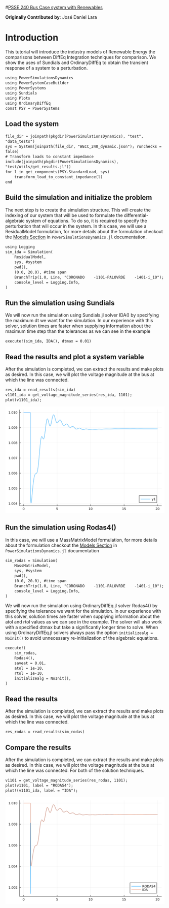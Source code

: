 #[PSSE 240 Bus Case system with Renewables](https://www.nrel.gov/grid/test-case-repository.html)

**Originally Contributed by**: José Daniel Lara

# Introduction

This tutorial will introduce the industry models of Renewable Energy the comparisons between DiffEq Integration techniques for comparison. We show the uses of Sundials and OrdinaryDiffEq to obtain the transient response of a system to a perturbation.

```@repl sys_240bus
using PowerSimulationsDynamics
using PowerSystemCaseBuilder
using PowerSystems
using Sundials
using Plots
using OrdinaryDiffEq
const PSY = PowerSystems
```

## Load the system

```@repl sys_240bus
file_dir = joinpath(pkgdir(PowerSimulationsDynamics), "test", "data_tests")
sys = System(joinpath(file_dir, "WECC_240_dynamic.json"); runchecks = false)
# Transform loads to constant impedance
include(joinpath(pkgdir(PowerSimulationsDynamics), "test/utils/get_results.jl"))
for l in get_components(PSY.StandardLoad, sys)
    transform_load_to_constant_impedance(l)
end
```

## Build the simulation and initialize the problem

The next step is to create the simulation structure. This will create the indexing of our system that will be used to formulate the differential-algebraic system of equations. To do so, it is required to specify the perturbation that will occur in the system. In this case, we will use a ResidualModel formulation, for more details about the formulation checkout the [Models Section](https://nrel-sienna.github.io/PowerSimulationsDynamics.jl/stable/models/) in `PowerSimulationsDynamics.jl` documentation.

```@repl sys_240bus
using Logging
sim_ida = Simulation(
    ResidualModel,
    sys, #system
    pwd(),
    (0.0, 20.0), #time span
    BranchTrip(1.0, Line, "CORONADO    -1101-PALOVRDE    -1401-i_10");
    console_level = Logging.Info,
)
```

## Run the simulation using Sundials

We will now run the simulation using Sundials.jl solver IDA() by specifying the maximum dt we want for the simulation. In our experience with this solver, solution times are faster when supplying information about the maximum time step than the tolerances as we can see in the example

```@repl sys_240bus
execute!(sim_ida, IDA(), dtmax = 0.01)
```

## Read the results and plot a system variable

After the simulation is completed, we can extract the results and make plots as desired. In this case, we will plot the voltage magnitude at the bus at which the line was connected.

```@repl sys_240bus
res_ida = read_results(sim_ida)
v1101_ida = get_voltage_magnitude_series(res_ida, 1101);
plot(v1101_ida);
```

![plot](figs/v1101_ida.svg)

## Run the simulation using Rodas4()

In this case, we will use a MassMatrixModel formulation, for more details about the formulation checkout the [Models Section](https://nrel-sienna.github.io/PowerSimulationsDynamics.jl/stable/models/) in `PowerSimulationsDynamics.jl` documentation

```@repl sys_240bus
sim_rodas = Simulation(
    MassMatrixModel,
    sys, #system
    pwd(),
    (0.0, 20.0), #time span
    BranchTrip(1.0, Line, "CORONADO    -1101-PALOVRDE    -1401-i_10");
    console_level = Logging.Info,
)
```

We will now run the simulation using OrdinaryDiffEq.jl solver Rodas4() by specifying the tolerance we want for the simulation. In our experience with this solver, solution times are faster when supplying information about the atol and rtol values as we can see in the example. The solver will also work with a specified dtmax but take a significantly longer time to solve. When using OrdinaryDiffEq.jl solvers always pass the option `initializealg = NoInit()` to avoid unnecessary re-initialization of the algebraic equations.

```@repl sys_240bus
execute!(
    sim_rodas,
    Rodas4(),
    saveat = 0.01,
    atol = 1e-10,
    rtol = 1e-10,
    initializealg = NoInit(),
)
```

## Read the results

After the simulation is completed, we can extract the results and make plots as desired. In this case, we will plot the voltage magnitude at the bus at which the line was connected.

```@repl sys_240bus
res_rodas = read_results(sim_rodas)
```

## Compare the results

After the simulation is completed, we can extract the results and make plots as desired. In this case, we will plot the voltage magnitude at the bus at which the line was connected. For both of the solution techniques.

```@repl sys_240bus
v1101 = get_voltage_magnitude_series(res_rodas, 1101);
plot(v1101, label = "RODAS4");
plot!(v1101_ida, label = "IDA");
```

![plot](figs/v1101_comparison.svg)